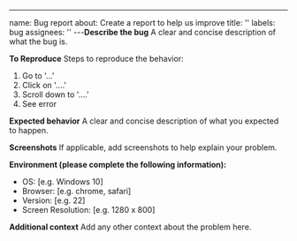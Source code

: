 ---
name: Bug report
about: Create a report to help us improve
title: ''
labels: bug
assignees: ''
---**Describe the bug**
A clear and concise description of what the bug is.

**To Reproduce**
Steps to reproduce the behavior:

1. Go to '...'
2. Click on '....'
3. Scroll down to '....'
4. See error

**Expected behavior**
A clear and concise description of what you expected to happen.

**Screenshots**
If applicable, add screenshots to help explain your problem.

**Environment (please complete the following information):**

-   OS: [e.g. Windows 10]
-   Browser: [e.g. chrome, safari]
-   Version: [e.g. 22]
-   Screen Resolution: [e.g. 1280 x 800]

**Additional context**
Add any other context about the problem here.
